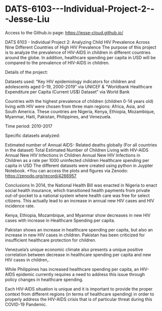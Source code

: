 # DATS-6103---Individual-Project-2---Jesse-Liu

Access to the Github.io page: https://jesse-cloud.github.io/

DATS 6103 - Individual Project 2: Analyzing Child HIV Prevalence Across Nine Different Countries of High HIV Prevalence
The purpose of this project is to analyze the prevalence of HIV-AIDS in children in different countries around the globe. In addition, healthcare spending per capita in USD will be compared to the prevalence of HIV-AIDS in children.

Details of the project:

Datasets used: “Key HIV epidemiology indicators for children and adolescents aged 0-19, 2000-2019” via UNICEF & “Worldbank Healthcare Expenditure per Capita (Current US$) Dataset” via World Bank

Countries with the highest prevalence of children (children 0-14 years old) living with HIV were chosen from three main regions: Africa, Asia, and South America. These countries are Nigeria, Kenya, Ethiopia, Mozambique, Myanmar, Haiti, Pakistan, Philippines, and Venezuela.

Time period: 2010-2017

Specific datasets analyzed:

Estimated number of Annual AIDS- Related deaths globally (For all countries in the dataset)
Total Estimated Number of Children Living with HIV-AIDS
Annual New HIV Infections in Children
Annual New HIV Infections in Children as a rate per 1000 uninfected children
Healthcare spending per capita in USD
The different datasets were created using python in Juypter Notebook. 
*You can access the plots and figures via Zenodo: https://zenodo.org/record/4266957

Conclusions
In 2014, the National Health Bill was enacted in Nigeria to enact social health insurance, which transitioned health payments from private out-of-pocket to a national system where health care was free for select citizens. This actually lead to an increase in annual new HIV cases and HIV incidence rate.

Kenya, Ethiopia, Mozambique, and Myanmar show decreases in new HIV cases with increase in Healthcare Spending per capita.

Pakistan shows an increase in healthcare spending per capita, but also an increase in new HIV cases in children. Pakistan has been criticized for insufficient healthcare protection for children.

Venezuela’s unique economic climate also presents a unique positive correlation between decrease in healthcare spending per capita and new HIV cases in children,.

While Philippines has increased healthcare spending per capita, an HIV-AIDS epidemic currently requires a need to address this issue through policy changes in healthcare spending.

Each HIV-AIDS situation is unique and it is important to provide the proper context from different regions (in terms of healthcare spending) in order to properly address the HIV-AIDS crisis that is of particular threat during this COVID-19 Pandemic.
